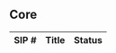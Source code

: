 ## Core

| SIP #                         | Title                       | Status |
|-------------------------------|-----------------------------|--------|